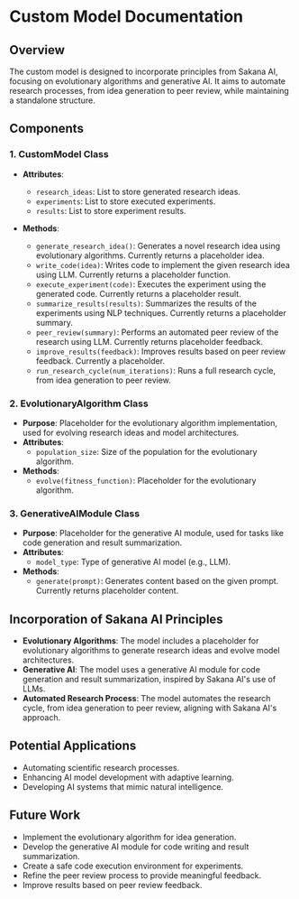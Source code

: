 # Custom Model Documentation

## Overview
The custom model is designed to incorporate principles from Sakana AI, focusing on evolutionary algorithms and generative AI. It aims to automate research processes, from idea generation to peer review, while maintaining a standalone structure.

## Components

### 1. CustomModel Class
- **Attributes**:
  - `research_ideas`: List to store generated research ideas.
  - `experiments`: List to store executed experiments.
  - `results`: List to store experiment results.

- **Methods**:
  - `generate_research_idea()`: Generates a novel research idea using evolutionary algorithms. Currently returns a placeholder idea.
  - `write_code(idea)`: Writes code to implement the given research idea using LLM. Currently returns a placeholder function.
  - `execute_experiment(code)`: Executes the experiment using the generated code. Currently returns a placeholder result.
  - `summarize_results(results)`: Summarizes the results of the experiments using NLP techniques. Currently returns a placeholder summary.
  - `peer_review(summary)`: Performs an automated peer review of the research using LLM. Currently returns placeholder feedback.
  - `improve_results(feedback)`: Improves results based on peer review feedback. Currently a placeholder.
  - `run_research_cycle(num_iterations)`: Runs a full research cycle, from idea generation to peer review.

### 2. EvolutionaryAlgorithm Class
- **Purpose**: Placeholder for the evolutionary algorithm implementation, used for evolving research ideas and model architectures.
- **Attributes**:
  - `population_size`: Size of the population for the evolutionary algorithm.
- **Methods**:
  - `evolve(fitness_function)`: Placeholder for the evolutionary algorithm.

### 3. GenerativeAIModule Class
- **Purpose**: Placeholder for the generative AI module, used for tasks like code generation and result summarization.
- **Attributes**:
  - `model_type`: Type of generative AI model (e.g., LLM).
- **Methods**:
  - `generate(prompt)`: Generates content based on the given prompt. Currently returns placeholder content.

## Incorporation of Sakana AI Principles
- **Evolutionary Algorithms**: The model includes a placeholder for evolutionary algorithms to generate research ideas and evolve model architectures.
- **Generative AI**: The model uses a generative AI module for code generation and result summarization, inspired by Sakana AI's use of LLMs.
- **Automated Research Process**: The model automates the research cycle, from idea generation to peer review, aligning with Sakana AI's approach.

## Potential Applications
- Automating scientific research processes.
- Enhancing AI model development with adaptive learning.
- Developing AI systems that mimic natural intelligence.

## Future Work
- Implement the evolutionary algorithm for idea generation.
- Develop the generative AI module for code writing and result summarization.
- Create a safe code execution environment for experiments.
- Refine the peer review process to provide meaningful feedback.
- Improve results based on peer review feedback.
